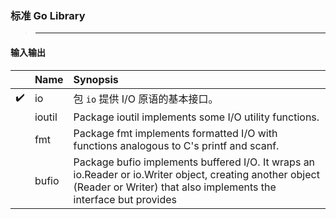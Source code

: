 ### 标准 Go Library

<!-- ✔️/✖️/❌  -->

>---
#### 输入输出

|      | Name   | Synopsis                                                                                                                                                                     |
| :--- | :----- | :--------------------------------------------------------------------------------------------------------------------------------------------------------------------------- |
| ✔️    | io     | 包 `io` 提供 I/O 原语的基本接口。                                                                                                                                          |
|      | ioutil | Package ioutil implements some I/O utility functions.                                                                                                                        |
|      | fmt    | Package fmt implements formatted I/O with functions analogous to C's printf and scanf.                                                                                       |
|      | bufio  | Package bufio implements buffered I/O. It wraps an io.Reader or io.Writer object, creating another object (Reader or Writer) that also implements the interface but provides |

<!--

|          | archive/tar | Package tar implements access to tar archives. |
archive/zip	Package zip provides support for reading and writing ZIP archives.
arena	The arena package provides the ability to allocate memory for a collection of Go values and free that space manually all at once, safely.
buffering and some help for textual I/O.
builtin	Package builtin provides documentation for Go's predeclared identifiers.
bytes	Package bytes implements functions for the manipulation of byte slices.
cmd/addr2line	Addr2line is a minimal simulation of the GNU addr2line tool, just enough to support pprof.
cmd/asm	Asm, typically invoked as “go tool asm”, assembles the source file into an object file named for the basename of the argument source file with a .o suffix.
cmd/buildid	Buildid displays or updates the build ID stored in a Go package or binary.
cmd/cgo	Cgo enables the creation of Go packages that call C code.
cmd/compile	Compile, typically invoked as “go tool compile,” compiles a single Go package comprising the files named on the command line.
cmd/covdata	Covdata is a program for manipulating and generating reports from 2nd-generation coverage testing output files, those produced from running applications or integration tests.
cmd/cover	Cover is a program for analyzing the coverage profiles generated by 'go test -coverprofile=cover.out'.
cmd/dist	Dist helps bootstrap, build, and test the Go distribution.
cmd/distpack	Distpack creates the tgz and zip files for a Go distribution.
cmd/doc	Doc (usually run as go doc) accepts zero, one or two arguments.
cmd/fix	Fix finds Go programs that use old APIs and rewrites them to use newer ones.
cmd/go	Go is a tool for managing Go source code.
cmd/gofmt	Gofmt formats Go programs.
cmd/link	Link, typically invoked as “go tool link”, reads the Go archive or object for a package main, along with its dependencies, and combines them into an executable binary.
cmd/nm	Nm lists the symbols defined or used by an object file, archive, or executable.
cmd/objdump	Objdump disassembles executable files.
cmd/pack	Pack is a simple version of the traditional Unix ar tool.
cmd/pprof	Pprof interprets and displays profiles of Go programs.
cmd/test2json	Test2json converts go test output to a machine-readable JSON stream.
cmd/tools	
cmd/trace	Trace is a tool for viewing trace files.
cmd/trace/v2	
cmd/vet	Vet examines Go source code and reports suspicious constructs, such as Printf calls whose arguments do not align with the format string.
cmp	Package cmp provides types and functions related to comparing ordered values.
compress/bzip2	Package bzip2 implements bzip2 decompression.
compress/flate	Package flate implements the DEFLATE compressed data format, described in RFC 1951.
compress/gzip	Package gzip implements reading and writing of gzip format compressed files, as specified in RFC 1952.
compress/lzw	Package lzw implements the Lempel-Ziv-Welch compressed data format, described in T. A. Welch, “A Technique for High-Performance Data Compression”, Computer, 17(6) (June 1984), pp 8-19.
compress/zlib	Package zlib implements reading and writing of zlib format compressed data, as specified in RFC 1950.
container/heap	Package heap provides heap operations for any type that implements heap.Interface.
container/list	Package list implements a doubly linked list.
container/ring	Package ring implements operations on circular lists.
context	Package context defines the Context type, which carries deadlines, cancellation signals, and other request-scoped values across API boundaries and between processes.
crypto	Package crypto collects common cryptographic constants.
crypto/aes	Package aes implements AES encryption (formerly Rijndael), as defined in U.S. Federal Information Processing Standards Publication 197.
crypto/boring	Package boring exposes functions that are only available when building with Go+BoringCrypto.
crypto/cipher	Package cipher implements standard block cipher modes that can be wrapped around low-level block cipher implementations.
crypto/des	Package des implements the Data Encryption Standard (DES) and the Triple Data Encryption Algorithm (TDEA) as defined in U.S. Federal Information Processing Standards Publication 46-3.
crypto/dsa	Package dsa implements the Digital Signature Algorithm, as defined in FIPS 186-3.
crypto/ecdh	Package ecdh implements Elliptic Curve Diffie-Hellman over NIST curves and Curve25519.
crypto/ecdsa	Package ecdsa implements the Elliptic Curve Digital Signature Algorithm, as defined in FIPS 186-4 and SEC 1, Version 2.0.
crypto/ed25519	Package ed25519 implements the Ed25519 signature algorithm.
crypto/elliptic	Package elliptic implements the standard NIST P-224, P-256, P-384, and P-521 elliptic curves over prime fields.
crypto/hmac	Package hmac implements the Keyed-Hash Message Authentication Code (HMAC) as defined in U.S. Federal Information Processing Standards Publication 198.
crypto/md5	Package md5 implements the MD5 hash algorithm as defined in RFC 1321.
crypto/rand	Package rand implements a cryptographically secure random number generator.
crypto/rc4	Package rc4 implements RC4 encryption, as defined in Bruce Schneier's Applied Cryptography.
crypto/rsa	Package rsa implements RSA encryption as specified in PKCS #1 and RFC 8017.
crypto/sha1	Package sha1 implements the SHA-1 hash algorithm as defined in RFC 3174.
crypto/sha256	Package sha256 implements the SHA224 and SHA256 hash algorithms as defined in FIPS 180-4.
crypto/sha512	Package sha512 implements the SHA-384, SHA-512, SHA-512/224, and SHA-512/256 hash algorithms as defined in FIPS 180-4.
crypto/subtle	Package subtle implements functions that are often useful in cryptographic code but require careful thought to use correctly.
crypto/tls	Package tls partially implements TLS 1.2, as specified in RFC 5246, and TLS 1.3, as specified in RFC 8446.
crypto/tls/fipsonly	Package fipsonly restricts all TLS configuration to FIPS-approved settings.
crypto/x509	Package x509 implements a subset of the X.509 standard.
crypto/x509/pkix	Package pkix contains shared, low level structures used for ASN.1 parsing and serialization of X.509 certificates, CRL and OCSP.
database	
database/sql	Package sql provides a generic interface around SQL (or SQL-like) databases.
database/sql/driver	Package driver defines interfaces to be implemented by database drivers as used by package sql.
debug	
buildinfo	Package buildinfo provides access to information embedded in a Go binary about how it was built.
dwarf	Package dwarf provides access to DWARF debugging information loaded from executable files, as defined in the DWARF 2.0 Standard at http://dwarfstd.org/doc/dwarf-2.0.0.pdf.
elf	Package elf implements access to ELF object files.
gosym	Package gosym implements access to the Go symbol and line number tables embedded in Go binaries generated by the gc compilers.
macho	Package macho implements access to Mach-O object files.
pe	Package pe implements access to PE (Microsoft Windows Portable Executable) files.
plan9obj	Package plan9obj implements access to Plan 9 a.out object files.
embed	Package embed provides access to files embedded in the running Go program.
encoding	Package encoding defines interfaces shared by other packages that convert data to and from byte-level and textual representations.
ascii85	Package ascii85 implements the ascii85 data encoding as used in the btoa tool and Adobe's PostScript and PDF document formats.
asn1	Package asn1 implements parsing of DER-encoded ASN.1 data structures, as defined in ITU-T Rec X.690.
base32	Package base32 implements base32 encoding as specified by RFC 4648.
base64	Package base64 implements base64 encoding as specified by RFC 4648.
binary	Package binary implements simple translation between numbers and byte sequences and encoding and decoding of varints.
csv	Package csv reads and writes comma-separated values (CSV) files.
gob	Package gob manages streams of gobs - binary values exchanged between an [Encoder] (transmitter) and a [Decoder] (receiver).
hex	Package hex implements hexadecimal encoding and decoding.
json	Package json implements encoding and decoding of JSON as defined in RFC 7159.
pem	Package pem implements the PEM data encoding, which originated in Privacy Enhanced Mail.
xml	Package xml implements a simple XML 1.0 parser that understands XML name spaces.
errors	Package errors implements functions to manipulate errors.
expvar	Package expvar provides a standardized interface to public variables, such as operation counters in servers.
flag	Package flag implements command-line flag parsing.
go	
ast	Package ast declares the types used to represent syntax trees for Go packages.
build	Package build gathers information about Go packages.
constraint	Package constraint implements parsing and evaluation of build constraint lines.
constant	Package constant implements Values representing untyped Go constants and their corresponding operations.
doc	Package doc extracts source code documentation from a Go AST.
comment	Package comment implements parsing and reformatting of Go doc comments, (documentation comments), which are comments that immediately precede a top-level declaration of a package, const, func, type, or var.
format	Package format implements standard formatting of Go source.
importer	Package importer provides access to export data importers.
parser	Package parser implements a parser for Go source files.
printer	Package printer implements printing of AST nodes.
scanner	Package scanner implements a scanner for Go source text.
token	Package token defines constants representing the lexical tokens of the Go programming language and basic operations on tokens (printing, predicates).
types	Package types declares the data types and implements the algorithms for type-checking of Go packages.
version	Package version provides operations on [Go versions] in [Go toolchain name syntax]: strings like "go1.20", "go1.21.0", "go1.22rc2", and "go1.23.4-bigcorp".
hash	Package hash provides interfaces for hash functions.
adler32	Package adler32 implements the Adler-32 checksum.
crc32	Package crc32 implements the 32-bit cyclic redundancy check, or CRC-32, checksum.
crc64	Package crc64 implements the 64-bit cyclic redundancy check, or CRC-64, checksum.
fnv	Package fnv implements FNV-1 and FNV-1a, non-cryptographic hash functions created by Glenn Fowler, Landon Curt Noll, and Phong Vo.
maphash	Package maphash provides hash functions on byte sequences.
html	Package html provides functions for escaping and unescaping HTML text.
template	Package template (html/template) implements data-driven templates for generating HTML output safe against code injection.
image	Package image implements a basic 2-D image library.
color	Package color implements a basic color library.
palette	Package palette provides standard color palettes.
draw	Package draw provides image composition functions.
gif	Package gif implements a GIF image decoder and encoder.
jpeg	Package jpeg implements a JPEG image decoder and encoder.
png	Package png implements a PNG image decoder and encoder.
index	
suffixarray	Package suffixarray implements substring search in logarithmic time using an in-memory suffix array.

fs	Package fs defines basic interfaces to a file system.

iter	Package iter provides basic definitions and operations related to iteration in Go.
log	Package log implements a simple logging package.
slog	Package slog provides structured logging, in which log records include a message, a severity level, and various other attributes expressed as key-value pairs.
syslog	Package syslog provides a simple interface to the system log service.
maps	Package maps defines various functions useful with maps of any type.
math	Package math provides basic constants and mathematical functions.
big	Package big implements arbitrary-precision arithmetic (big numbers).
bits	Package bits implements bit counting and manipulation functions for the predeclared unsigned integer types.
cmplx	Package cmplx provides basic constants and mathematical functions for complex numbers.
rand	Package rand implements pseudo-random number generators suitable for tasks such as simulation, but it should not be used for security-sensitive work.
v2	Package rand implements pseudo-random number generators suitable for tasks such as simulation, but it should not be used for security-sensitive work.
mime	Package mime implements parts of the MIME spec.
multipart	Package multipart implements MIME multipart parsing, as defined in RFC 2046.
quotedprintable	Package quotedprintable implements quoted-printable encoding as specified by RFC 2045.
net	Package net provides a portable interface for network I/O, including TCP/IP, UDP, domain name resolution, and Unix domain sockets.
http	Package http provides HTTP client and server implementations.
cgi	Package cgi implements CGI (Common Gateway Interface) as specified in RFC 3875.
cookiejar	Package cookiejar implements an in-memory RFC 6265-compliant http.CookieJar.
fcgi	Package fcgi implements the FastCGI protocol.
httptest	Package httptest provides utilities for HTTP testing.
httptrace	Package httptrace provides mechanisms to trace the events within HTTP client requests.
httputil	Package httputil provides HTTP utility functions, complementing the more common ones in the net/http package.
pprof	Package pprof serves via its HTTP server runtime profiling data in the format expected by the pprof visualization tool.
mail	Package mail implements parsing of mail messages.
netip	Package netip defines an IP address type that's a small value type.
rpc	Package rpc provides access to the exported methods of an object across a network or other I/O connection.
jsonrpc	Package jsonrpc implements a JSON-RPC 1.0 ClientCodec and ServerCodec for the rpc package.
smtp	Package smtp implements the Simple Mail Transfer Protocol as defined in RFC 5321.
textproto	Package textproto implements generic support for text-based request/response protocols in the style of HTTP, NNTP, and SMTP.
url	Package url parses URLs and implements query escaping.
os	Package os provides a platform-independent interface to operating system functionality.
exec	Package exec runs external commands.
signal	Package signal implements access to incoming signals.
user	Package user allows user account lookups by name or id.
path	Package path implements utility routines for manipulating slash-separated paths.
filepath	Package filepath implements utility routines for manipulating filename paths in a way compatible with the target operating system-defined file paths.
plugin	Package plugin implements loading and symbol resolution of Go plugins.
reflect	Package reflect implements run-time reflection, allowing a program to manipulate objects with arbitrary types.
regexp	Package regexp implements regular expression search.
syntax	Package syntax parses regular expressions into parse trees and compiles parse trees into programs.
runtime	Package runtime contains operations that interact with Go's runtime system, such as functions to control goroutines.
asan	
cgo	Package cgo contains runtime support for code generated by the cgo tool.
coverage	
debug	Package debug contains facilities for programs to debug themselves while they are running.
metrics	Package metrics provides a stable interface to access implementation-defined metrics exported by the Go runtime.
msan	
pprof	Package pprof writes runtime profiling data in the format expected by the pprof visualization tool.
race	Package race implements data race detection logic.
trace	Package trace contains facilities for programs to generate traces for the Go execution tracer.
slices	Package slices defines various functions useful with slices of any type.
sort	Package sort provides primitives for sorting slices and user-defined collections.
strconv	Package strconv implements conversions to and from string representations of basic data types.
strings	Package strings implements simple functions to manipulate UTF-8 encoded strings.
sync	Package sync provides basic synchronization primitives such as mutual exclusion locks.
atomic	Package atomic provides low-level atomic memory primitives useful for implementing synchronization algorithms.
syscall	Package syscall contains an interface to the low-level operating system primitives.
js	Package js gives access to the WebAssembly host environment when using the js/wasm architecture.
testing	Package testing provides support for automated testing of Go packages.
fstest	Package fstest implements support for testing implementations and users of file systems.
iotest	Package iotest implements Readers and Writers useful mainly for testing.
quick	Package quick implements utility functions to help with black box testing.
slogtest	Package slogtest implements support for testing implementations of log/slog.Handler.
text	
scanner	Package scanner provides a scanner and tokenizer for UTF-8-encoded text.
tabwriter	Package tabwriter implements a write filter (tabwriter.Writer) that translates tabbed columns in input into properly aligned text.
template	Package template implements data-driven templates for generating textual output.
parse	Package parse builds parse trees for templates as defined by text/template and html/template.
time	Package time provides functionality for measuring and displaying time.
tzdata	Package tzdata provides an embedded copy of the timezone database.
unicode	Package unicode provides data and functions to test some properties of Unicode code points.
utf16	Package utf16 implements encoding and decoding of UTF-16 sequences.
utf8	Package utf8 implements functions and constants to support text encoded in UTF-8.
unsafe	Package unsafe contains operations that step around the type safety of Go programs.


-->

<!-- - fmt
- errors
- log
- math/rand
- "regexp"
- "testing" -->